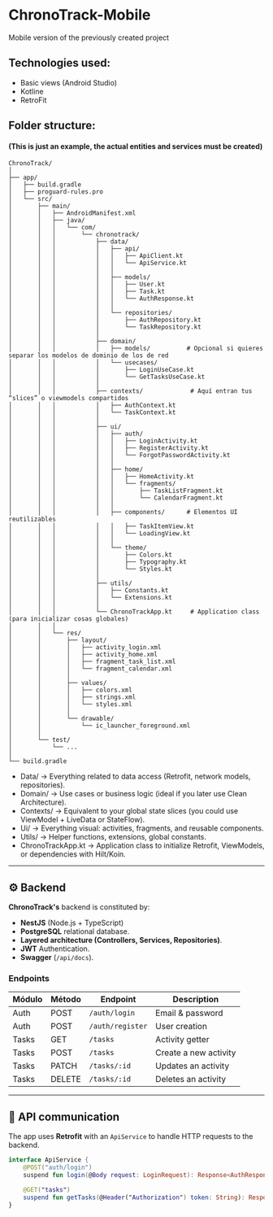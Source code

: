 # ChronoTrack-Mobile
Mobile version of the previously created project

## Technologies used:
- Basic views (Android Studio)
- Kotline
- RetroFit

## Folder structure:
#### (This is just an example, the actual entities and services must be created)
```
ChronoTrack/
│
├── app/
│   ├── build.gradle
│   ├── proguard-rules.pro
│   └── src/
│       ├── main/
│       │   ├── AndroidManifest.xml
│       │   ├── java/
│       │   │   └── com/
│       │   │       └── chronotrack/
│       │   │           ├── data/
│       │   │           │   ├── api/
│       │   │           │   │   ├── ApiClient.kt
│       │   │           │   │   └── ApiService.kt
│       │   │           │   │
│       │   │           │   ├── models/
│       │   │           │   │   ├── User.kt
│       │   │           │   │   ├── Task.kt
│       │   │           │   │   └── AuthResponse.kt
│       │   │           │   │
│       │   │           │   └── repositories/
│       │   │           │       ├── AuthRepository.kt
│       │   │           │       └── TaskRepository.kt
│       │   │           │
│       │   │           ├── domain/
│       │   │           │   ├── models/          # Opcional si quieres separar los modelos de dominio de los de red
│       │   │           │   └── usecases/
│       │   │           │       ├── LoginUseCase.kt
│       │   │           │       └── GetTasksUseCase.kt
│       │   │           │
│       │   │           ├── contexts/             # Aquí entran tus “slices” o viewmodels compartidos
│       │   │           │   ├── AuthContext.kt
│       │   │           │   └── TaskContext.kt
│       │   │           │
│       │   │           ├── ui/
│       │   │           │   ├── auth/
│       │   │           │   │   ├── LoginActivity.kt
│       │   │           │   │   ├── RegisterActivity.kt
│       │   │           │   │   └── ForgotPasswordActivity.kt
│       │   │           │   │
│       │   │           │   ├── home/
│       │   │           │   │   ├── HomeActivity.kt
│       │   │           │   │   └── fragments/
│       │   │           │   │       ├── TaskListFragment.kt
│       │   │           │   │       └── CalendarFragment.kt
│       │   │           │   │
│       │   │           │   ├── components/      # Elementos UI reutilizables
│       │   │           │   │   ├── TaskItemView.kt
│       │   │           │   │   └── LoadingView.kt
│       │   │           │   │
│       │   │           │   └── theme/
│       │   │           │       ├── Colors.kt
│       │   │           │       ├── Typography.kt
│       │   │           │       └── Styles.kt
│       │   │           │
│       │   │           ├── utils/
│       │   │           │   ├── Constants.kt
│       │   │           │   └── Extensions.kt
│       │   │           │
│       │   │           └── ChronoTrackApp.kt     # Application class (para inicializar cosas globales)
│       │   │
│       │   └── res/
│       │       ├── layout/
│       │       │   ├── activity_login.xml
│       │       │   ├── activity_home.xml
│       │       │   ├── fragment_task_list.xml
│       │       │   └── fragment_calendar.xml
│       │       │
│       │       ├── values/
│       │       │   ├── colors.xml
│       │       │   ├── strings.xml
│       │       │   └── styles.xml
│       │       │
│       │       └── drawable/
│       │           └── ic_launcher_foreground.xml
│       │
│       └── test/
│           └── ...
│
└── build.gradle
```
- Data/ → Everything related to data access (Retrofit, network models, repositories).
- Domain/ → Use cases or business logic (ideal if you later use Clean Architecture).
- Contexts/ → Equivalent to your global state slices (you could use ViewModel + LiveData or StateFlow).
- Ui/ → Everything visual: activities, fragments, and reusable components.
- Utils/ → Helper functions, extensions, global constants.
- ChronoTrackApp.kt → Application class to initialize Retrofit, ViewModels, or dependencies with Hilt/Koin.

---
## ⚙️ Backend

**ChronoTrack's** backend is constituted by:

- **NestJS** (Node.js + TypeScript)
- **PostgreSQL** relational database.
- **Layered architecture (Controllers, Services, Repositories)**.
- **JWT** Authentication.
- **Swagger** (`/api/docs`).

### Endpoints
| Módulo | Método | Endpoint | Description |
|--------|---------|-----------|--------------|
| Auth | POST | `/auth/login` | Email & password |
| Auth | POST | `/auth/register` | User creation |
| Tasks | GET | `/tasks` | Activity getter |
| Tasks | POST | `/tasks` | Create a new activity |
| Tasks | PATCH | `/tasks/:id` | Updates an activity |
| Tasks | DELETE | `/tasks/:id` | Deletes an activity |

---

## 🔌 API communication

The app uses **Retrofit** with an `ApiService` to handle HTTP requests to the backend.

```kotlin
interface ApiService {
    @POST("auth/login")
    suspend fun login(@Body request: LoginRequest): Response<AuthResponse>

    @GET("tasks")
    suspend fun getTasks(@Header("Authorization") token: String): Response<List<Task>>
}
